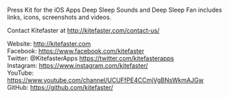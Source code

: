 Press Kit for the iOS Apps Deep Sleep Sounds and Deep Sleep Fan includes links, icons, screenshots and videos.  

Contact Kitefaster at http://kitefaster.com/contact-us/  

Website: http://kitefaster.com  
Facebook: https://www.facebook.com/kitefaster  
Twitter: @KitefasterApps https://twitter.com/kitefasterapps  
Instagram: https://www.instagram.com/kitefaster/  
YouTube: https://www.youtube.com/channel/UCUFfPE4CCmjVgBNsWkmAJGw  
GitHub: https://github.com/kitefaster/  
